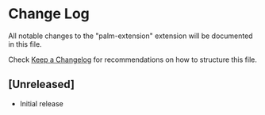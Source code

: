 # Change Log

All notable changes to the "palm-extension" extension will be documented in this file.

Check [Keep a Changelog](http://keepachangelog.com/) for recommendations on how to structure this file.

## [Unreleased]

- Initial release